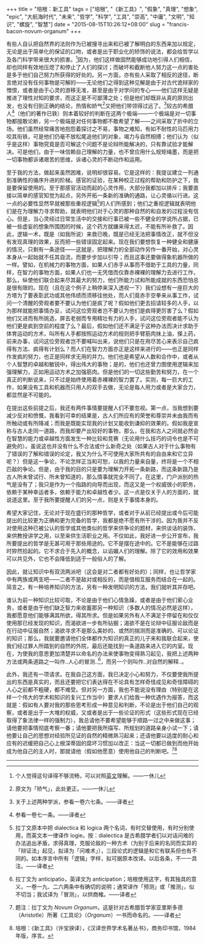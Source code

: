 +++
title = "培根：新工具"
tags = ["培根", "《新工具》", "假象", "真理", "想象", "epic", "大航海时代", "未来", "哲学", "科学", "工具", "崇高", "中庸", "文明", "知识", "螺旋", "智慧"]
date = "2015-08-15T10:26:12+08:00"
slug = "francis-bacon-novum-organum"
+++

有些人自认把自然界的法则作为已被搜寻出来和已被了解明白的东西来加以规定，无论是出于简单化的保证的口吻，或者是出于职业化的矫饰的说法，都会给哲学以及各门科学带来很大的损害。[^1]因为，他们这样做固然能够成功地引得人们相信，却也同样有效地压熄了和停止了人们的探讨；而破坏和截断他人努力这一点的害处是多于他们自己努力所获得的好处的。另一方面，亦有些人采取了相反的途径，断言绝对没有任何事物是可解的——无论他们之得到这种见解是由于对古代诡辩家的憎恨，或者是由于心灵的游移无准，甚至是由于对学问的专心——他们这样无疑是推进了理性对知的要求，而这正是不可鄙薄之处；但是他们却既非从真的原则出发，也没有归到正确的结论，热情和娇气[^2]又把他们带领得过远了。[^3]较古的希腊人[^4]（他们的著作已轶）则本着较好的判断在这两个极端——一个极端是对一切事物都擅敢论断，另一个极端是对任何事物都不敢希望了解——之间采取了折中的立场。他们虽然经常痛苦地抱怨着探讨之不易，事物之难知，有如不耐性的马匹用力咬其衔铁，可是他们仍毫不放松尾追他们的对象，竭力与自然相搏；他们认为（似乎是这样）事物究竟是否可解这个问题不是论辩所能解决的，只有靠试验才能解决。可是他们，由于一味信赖自己理解的力量，也不曾应用什么规矩绳墨，而是把一切事物都诉诸艰苦的思维，诉诸心灵的不断动作和运用。

至于我的方法，做起来虽然困难，说明却很容易。它是这样的：我提议建立一列通到准确性的循序升进的阶梯。感官的证验，在某种校正过程的帮助和防护之下，我是要保留使用的。至于那感官活动而起的心灵作用，大部分我都加以排斥；我要直接以简单的感官知觉为起点，另外开拓一条新的准确的通路，让心灵循以行进。这一点的必要性显然早就被那些重视逻辑[^5]的人们所感到；他们之重视逻辑就表明他们是在为理解力寻求帮助，就表明他们对于心灵的那种自然的和自发的过程没有信心。但是，当心灵经过日常生活中的交接和行事已被一些不健全的学说所占据，已被一些虚妄的想象所围困的时候，这个药方就嫌来得太迟，不能有所补救了。因此，逻辑一术，既是（如我所说）来救已晚，既是已经无法把事情改正，就不但没有发现真理的效果，反而把一些错误固定起来。现在我们要想恢复一种健全和健康的情况，只剩有一条途径——这就是，把理解力的全部动作另作一番开始，对心灵本身从一起始就不任其自流，而要步步加以引导；而且这事还要做得象机器所做的一样。譬如，在机械力的事物方面，如果人们赤手从事而不借助于工具的力量，同样，在智力的事物方面，如果人们也一无凭借而仅靠赤裸裸的理解力去进行工作，那么，纵使他们联合起来尽其最大的努力，他们所能力试和所能成就的东西恐怕总是很有限的。现在（且在这个例子上稍停来深入透视一下）我们设想有一座巨大的方塔为了要表彰武功或其他伟绩而须移往他处，而人们竟赤手空拳来从事工作，试问一个清醒的旁观者要不要认为他们是疯了呢？假如他们更去招请较多的人手，以为那样就能把事情办妥，试问这位旁观者岂不要认为他们是疯得更厉害了么？假如他们又进而有所挑选，屏去老弱而专用精壮有力的人手，试问这位旁观者能不认为他们更是疯到空前的程度了么？最后，假如他们还不满足于这种办法而决计求助于体育运动的方术，叫所有人手都按照运动方术的规则把手臂筋肉抹上油，搽上药，前来办事，试问这位旁观者岂不要喊叫出来，说他们只是在用尽苦心来表示自己疯得有方法、疯得有计划么？而人们在智力方面亦正是这样来进行的——也正是同样作发疯的努力，也正是同样求无用的并力。他们也是希望从人数和合作中，或者从个人智慧的卓越和敏锐中，得出伟大的事物；是的，他们也还曾力图使用逻辑来加强理解力，正如用运动方术之加强筋肉。但是他们的一切这些勤苦和努力，在一个真正的判断说来，只不过是始终使用着赤裸裸的智力罢了。实则，每一巨大的工作，如果没有工具和机器而只用人的双手去做，无论是每人用力或者是大家合力，都显然是不可能的。

在提出这些前提之后，我还有两件事情要提醒人们不要忽视。第一点，当我想到要减少反对和愤慨，我看到可幸的结果是，古人们所应有的荣誉和尊崇并未由我而有所触动或有所降减；而我是既能实现我的计划又能收到谦抑的效果的。假如我是宣称与古人走同一道路，而我却要产出较好的事物，那么，在我和古人之间就必然会在智慧的能力或卓越性方面发生一种比较和竞赛（无论用什么技巧的词令也是不可避免的）。虽说这也并没有什么不合法或什么新奇之处（如果古人对于什么事物有了错误的了解和错误的论定，我又为什么不可使用大家所共有的自由来和它立异呢？）但是这一争论，不论怎样正当和可恕，以我的力量来自量，终将是一个不相匹敌的争论。但是，由于我的目的只是要为理解力开拓一条新路，而这条新路乃是古人所未曾试行、所未曾知道的，那么情事就完全不同了。在这里，门户派别的热气是没有了；我只是作为一个指路的向导而出现，而这又是一个权威很小的职务，依赖于某种幸运者多，依赖于能力和卓越性者少。这一点是仅关于人的方面的，就说道这里。至于我所要提醒人们的另一点，则是关于事情本身的。

希望大家记住，无论对于现在盛行的那种哲学，或者对于从前已经提出或今后可能提出的比较更为正确和更为完备的哲学，我都是绝不愿有所干涉的。因为我并不反对使用这种已被公认的哲学或其他类似的哲学来供争论的题材，来供谈话的装饰，来供教授讲学之用，以至来供生活职业之用。不仅如此，我好进一步公开宣布，我所要提出的哲学是无甚可用于那些用途的。它不是摆在途中的。它不是能够在过路时猝然拾起的。它不求合于先入的概念，以谄媚人们的理解。除了它的效用和效果可以共见外，它也不会降低到适于一般俗人的了解。

因此，就让知识中有双流两派吧（这会是对二者都有好处的）；同样，也让哲学家中有两族或两支吧——二者不是敌对或相反的，而是借相互服务而结合在一起的。简言之，有一种培养知识的方法，另有一种发明知识的方法，我们就听其并存吧。

谁认为前一种知识比较可取，不论是由于他们心情急躁，或者是由于他们萦心业务，或者是由于他们缺乏智力来收蓄那另一种知识（多数人的情况必然是这样），我都愿意他们能够满其所欲，得其所求。但是如果另外有人不满足于停留在和仅仅使用那已经发现的知识，而渴欲进一步有所钻掘；渴欲不是在论辩中征服论敌而是在行动中征服自然；渴欲寻求不是那么美妙的、或然的揣测而是准确的、可以论证的知识；那么，我就要邀请他们全体都作为知识的真正的儿子来和我联合起来，使我们经过罪人所踏到的自然的外院，最后还能找到一条道路来进入它的内室。现在，为使我的意思更加清楚并以命名的办法来使事物变得熟习起见，我把上述两种方法或两条道路之一叫作..人心的冒测..[^6]，而另一个则叫作..对自然的解释..。

此外，我还有一项请求。在我自己这方面，我已决定小心和努力，不仅要使我所提出的东西是真实的，而且还要把它们表达得在不论具有怎样奇怪成见和奇怪障碍的人心之前都不粗硬，都不难受。但对另一方面，我也不能说没有理由（特别是在这样一个伟大的学术和知识的复兴工作当中）要求人们给我一种优遇作为报答，而这就是：假如有人要对我的那些思考形成一种意见和判断，不论是出于他们自己的观察，或者是出于一大堆的权威，又或者是出于一些论证的形式（这些形式现在已经取得了象法律一样的强制力），我总请他不要希望能够于顺路一过之中来做这事；请他要把事情彻底考察一番；请他要把我所描写、所规划的道路亲身小试一下；请他要让自己的思想对经验所见证的自然的精微熟习起来；还请他要以适度的耐心和应有的迟缓把自己心上根深蒂固的腐坏习惯加以改正：当这一切都已做到而他开始成为他自己的主人时，那就请他（假如他愿意）使用他自己的判断吧。[^7][^8]

---

[^1]: 个人觉得这句译得不够流畅，可以对照[英文](https://www.gutenberg.org/files/45988/45988-h/45988-h.htm#Preface)理解。——一休儿
[^2]: 原文为「矫气」，此处更正。——一休儿
[^3]: 关于上述两种学派，参看一卷六七条。——译者
[^4]: 参看一卷七一条。——译者
[^5]: 拉丁文原本中把 dialectica 和 logica 两个名词，有时交替使用，有时分别使用，而英文本一律译作 logie。按：dialectica 是古希腊学者们以对话问难的办法追出矛盾，求得真理，克服论敌的一种方术（为别于后来的名同而实异的「辩证法」起见，拟译为「问难术」），三段论式的逻辑是和它有联系但也有不同的。如本序言中所有「逻辑」字样，拟可据原本改译。以后各条，不一一具注。——译者
[^6]: 拉丁文为 anticipatio，英译文为 anticipation；培根使用这字，有其独具的意义，一卷一九、二六两条中有确切的说明；通常译作「预测」或「推测」，似不切当；我试译为「冒测」，以供商榷。——译者
[^7]: 题注：拉丁文为 <i>Novum Organum</i>，这是针对古希腊哲学家亚里斯多德（Aristotle）所著《工具论》（<i>Organum</i>）一书而命名的。——译者
[^8]: 培根：《新工具》（许宝骙译），《汉译世界学术名著丛书》，商务印书馆，1984 年版，序言。
